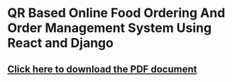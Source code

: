 # QR Based Online Food Ordering And Order Management System Using React and Django
## [Click here to download the PDF document](https://github.com/SulavBaskota/micro-project/blob/main/Project%20Report.pdf)

